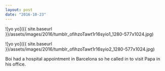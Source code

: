 ```yaml
---
layout: post
date: "2016-10-23"
---
```


![yo yo]({{ site.baseurl }}/assets/images/2016/tumblr_ofihzoTawt1r16syio1_1280-577x1024.jpg)

![yo yo]({{ site.baseurl }}/assets/images/2016/tumblr_ofihzoTawt1r16syio2_1280-577x1024.jpg)

Boi had a hospital appointment in Barcelona so he called in to visit Papa in his office.
